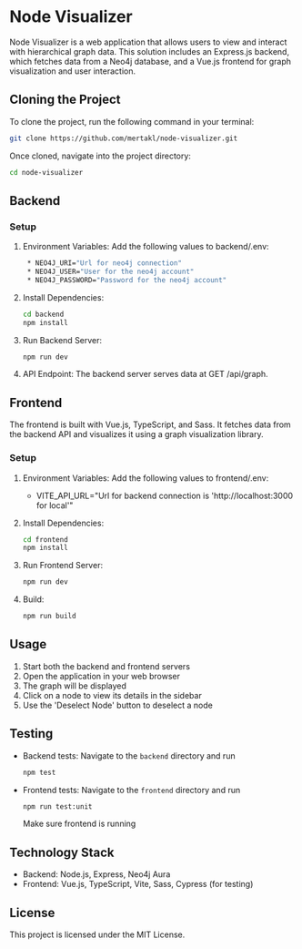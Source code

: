# Node Visualizer

Node Visualizer is a web application that allows users to view and interact with hierarchical graph data. This solution
includes an Express.js backend, which fetches data from a Neo4j database, and a Vue.js frontend for graph visualization
and user interaction.

## Cloning the Project

To clone the project, run the following command in your terminal:

```bash 
git clone https://github.com/mertakl/node-visualizer.git
```

Once cloned, navigate into the project directory:

```bash
cd node-visualizer
```

## Backend

### Setup

1. Environment Variables: Add the following values to backend/.env:
   ```bash 
    * NEO4J_URI="Url for neo4j connection"
    * NEO4J_USER="User for the neo4j account"
    * NEO4J_PASSWORD="Password for the neo4j account"
    ```

2. Install Dependencies:

   ```bash
   cd backend
   npm install
   ```

3. Run Backend Server:
   ```bash
   npm run dev
   ```
4. API Endpoint: The backend server serves data at GET /api/graph.

## Frontend

The frontend is built with Vue.js, TypeScript, and Sass. It fetches data from the backend API and visualizes it using a
graph visualization library.

### Setup

1. Environment Variables: Add the following values to frontend/.env:

    * VITE_API_URL="Url for backend connection is 'http://localhost:3000 for local'"

2. Install Dependencies:
   ```bash
   cd frontend
   npm install
   ```

3. Run Frontend Server:

   ```bash 
   npm run dev
   ```

4. Build:

   ```bash 
   npm run build
   ```

## Usage

1. Start both the backend and frontend servers
2. Open the application in your web browser
3. The graph will be displayed
4. Click on a node to view its details in the sidebar
5. Use the 'Deselect Node' button to deselect a node

## Testing

- Backend tests:
  Navigate to the `backend` directory and run
   ```bash 
   npm test 
  ```
- Frontend tests: Navigate to the `frontend` directory and run

   ```bash 
   npm run test:unit
  ```
  Make sure frontend is running

## Technology Stack

* Backend: Node.js, Express, Neo4j Aura
* Frontend: Vue.js, TypeScript, Vite, Sass, Cypress (for testing)

## License

This project is licensed under the MIT License.
